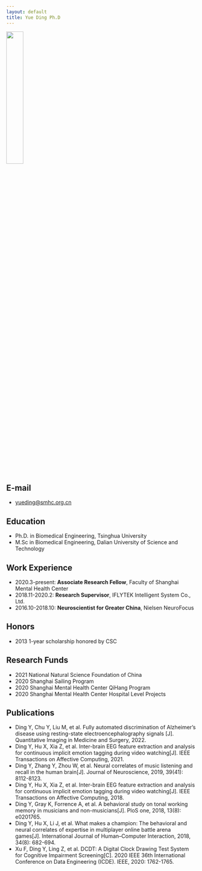 ```yaml
---
layout: default
title: Yue Ding Ph.D
---
```


<p align="left"><img style="width:30%" src="/img/scholarpages_people/dingy.jpeg"></p>


## E-mail

- yueding@smhc.org.cn

## Education

- Ph.D. in Biomedical Engineering, Tsinghua University
- M.Sc in Biomedical Engineering, Dalian University of Science and Technology 

## Work Experience

- 2020.3-present: **Associate Research Fellow**, Faculty of Shanghai Mental Health Center
- 2018.11-2020.2: **Research Supervisor**, IFLYTEK Intelligent System Co., Ltd.
- 2016.10-2018.10: **Neuroscientist for Greater China**, Nielsen NeuroFocus


## Honors

- 2013 1-year scholarship honored by CSC


## Research Funds

- 2021 National Natural Science Foundation of China
- 2020 Shanghai Sailing Program
- 2020 Shanghai Mental Health Center QiHang Program
- 2020 Shanghai Mental Health Center Hospital Level Projects


## Publications

- Ding Y, Chu Y, Liu M, et al. Fully automated discrimination of Alzheimer’s disease using resting-state electroencephalography signals [J]. Quantitative Imaging in Medicine and Surgery, 2022.
- Ding Y, Hu X, Xia Z, et al. Inter-brain EEG feature extraction and analysis for continuous implicit emotion tagging during video watching[J]. IEEE Transactions on Affective Computing, 2021.
- Ding Y, Zhang Y, Zhou W, et al. Neural correlates of music listening and recall in the human brain[J]. Journal of Neuroscience, 2019, 39(41): 8112-8123.
- Ding Y, Hu X, Xia Z, et al. Inter-brain EEG feature extraction and analysis for continuous implicit emotion tagging during video watching[J]. IEEE Transactions on Affective Computing, 2018.
- Ding Y, Gray K, Forrence A, et al. A behavioral study on tonal working memory in musicians and non-musicians[J]. PloS one, 2018, 13(8): e0201765.
- Ding Y, Hu X, Li J, et al. What makes a champion: The behavioral and neural correlates of expertise in multiplayer online battle arena games[J]. International Journal of Human–Computer Interaction, 2018, 34(8): 682-694.
- Xu F, Ding Y, Ling Z, et al. DCDT: A Digital Clock Drawing Test System for Cognitive Impairment Screening[C]. 2020 IEEE 36th International Conference on Data Engineering (ICDE). IEEE, 2020: 1762-1765.